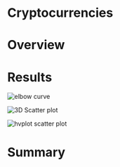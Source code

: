# Cryptocurrencies

# Overview



# Results
![elbow curve](https://user-images.githubusercontent.com/95899763/167338193-6f315081-7c2a-433a-a06c-f8a7dd273df3.PNG)


![3D Scatter plot](https://user-images.githubusercontent.com/95899763/167338242-e37e4f58-ee9f-42bc-af75-4910d63a08ba.PNG)


![hvplot scatter plot](https://user-images.githubusercontent.com/95899763/167338316-4f85bca6-3ef4-4fe2-986c-0c81d060ba12.PNG)

# Summary
